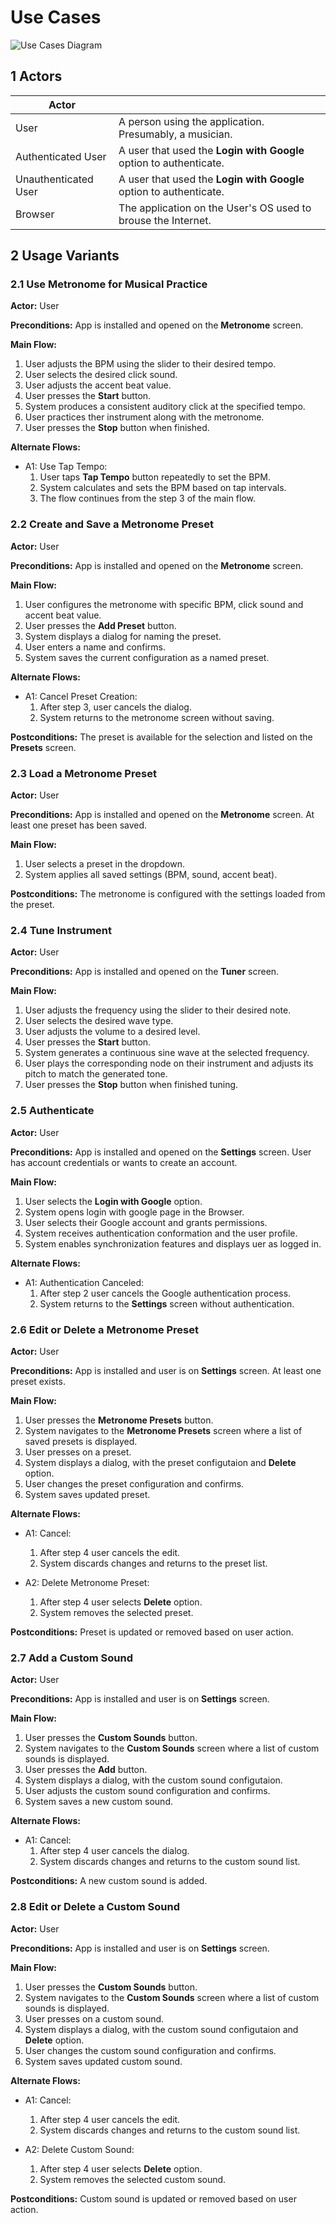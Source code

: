 # Use Cases

![Use Cases Diagram](use_cases_diagram.svg)

## 1 Actors

| Actor                |                                                                    |
|----------------------|--------------------------------------------------------------------|
| User                 | A person using the application. Presumably, a musician.            |
| Authenticated User   | A user that used the **Login with Google** option to authenticate. |
| Unauthenticated User | A user that used the **Login with Google** option to authenticate. |
| Browser              | The application on the User's OS used to brouse the Internet.      |


## 2 Usage Variants

### 2.1 Use Metronome for Musical Practice

**Actor:** User

**Preconditions:** App is installed and opened on the **Metronome** screen.

**Main Flow:**
1. User adjusts the BPM using the slider to their desired tempo.
1. User selects the desired click sound.
1. User adjusts the accent beat value.
1. User presses the **Start** button.
1. System produces a consistent auditory click at the specified tempo.
1. User practices ther instrument along with the metronome.
1. User presses the **Stop** button when finished.

**Alternate Flows:**

- A1: Use Tap Tempo:
    1. User taps **Tap Tempo** button repeatedly to set the BPM.
    1. System calculates and sets the BPM based on tap intervals.
    1. The flow continues from the step 3 of the main flow.


### 2.2 Create and Save a Metronome Preset

**Actor:** User

**Preconditions:** App is installed and opened on the **Metronome** screen.

**Main Flow:**
1. User configures the metronome with specific BPM, click sound and accent beat value.
1. User presses the **Add Preset** button.
1. System displays a dialog for naming the preset.
1. User enters a name and confirms.
1. System saves the current configuration as a named preset.

**Alternate Flows:**

- A1: Cancel Preset Creation:
    1. After step 3, user cancels the dialog.
    1. System returns to the metronome screen without saving.

**Postconditions:** The preset is available for the selection and listed on the **Presets** screen.


### 2.3 Load a Metronome Preset

**Actor:** User

**Preconditions:** App is installed and opened on the **Metronome** screen. At least one preset has been saved.

**Main Flow:**
1. User selects a preset in the dropdown.
1. System applies all saved settings (BPM, sound, accent beat).

**Postconditions:** The metronome is configured with the settings loaded from the preset.


### 2.4 Tune Instrument

**Actor:** User

**Preconditions:** App is installed and opened on the **Tuner** screen.

**Main Flow:**
1. User adjusts the frequency using the slider to their desired note.
1. User selects the desired wave type.
1. User adjusts the volume to a desired level.
1. User presses the **Start** button.
1. System generates a continuous sine wave at the selected frequency.
1. User plays the corresponding node on their instrument and adjusts its pitch to match the generated tone.
1. User presses the **Stop** button when finished tuning.


### 2.5 Authenticate

**Actor:** User

**Preconditions:** App is installed and opened on the **Settings** screen. User has account credentials or wants to create an account.

**Main Flow:**
1. User selects the **Login with Google** option.
1. System opens login with google page in the Browser.
1. User selects their Google account and grants permissions.
1. System receives authentication conformation and the user profile.
1. System enables synchronization features and displays uer as logged in.

**Alternate Flows:**

- A1: Authentication Canceled:
    1. After step 2 user cancels the Google authentication process.
    1. System returns to the **Settings** screen without authentication.


### 2.6 Edit or Delete a Metronome Preset

**Actor:** User

**Preconditions:** App is installed and user is on **Settings** screen. At least one preset exists.

**Main Flow:**
1. User presses the **Metronome Presets** button.
1. System navigates to the **Metronome Presets** screen where a list of saved presets is displayed.
1. User presses on a preset.
1. System displays a dialog, with the preset configutaion and **Delete** option.
1. User changes the preset configuration and confirms.
1. System saves updated preset.

**Alternate Flows:**

- A1: Cancel:
    1. After step 4 user cancels the edit.
    1. System discards changes and returns to the preset list.

- A2: Delete Metronome Preset:
    1. After step 4 user selects **Delete** option.
    1. System removes the selected preset.

**Postconditions:** Preset is updated or removed based on user action.



### 2.7 Add a Custom Sound

**Actor:** User

**Preconditions:** App is installed and user is on **Settings** screen.

**Main Flow:**
1. User presses the **Custom Sounds** button.
1. System navigates to the **Custom Sounds** screen where a list of custom sounds is displayed.
1. User presses the **Add** button.
1. System displays a dialog, with the custom sound configutaion.
1. User adjusts the custom sound configuration and confirms.
1. System saves a new custom sound.

**Alternate Flows:**

- A1: Cancel:
    1. After step 4 user cancels the dialog.
    1. System discards changes and returns to the custom sound list.

**Postconditions:** A new custom sound is added.


### 2.8 Edit or Delete a Custom Sound

**Actor:** User

**Preconditions:** App is installed and user is on **Settings** screen.

**Main Flow:**
1. User presses the **Custom Sounds** button.
1. System navigates to the **Custom Sounds** screen where a list of custom sounds is displayed.
1. User presses on a custom sound.
1. System displays a dialog, with the custom sound configutaion and **Delete** option.
1. User changes the custom sound configuration and confirms.
1. System saves updated custom sound.

**Alternate Flows:**

- A1: Cancel:
    1. After step 4 user cancels the edit.
    1. System discards changes and returns to the custom sound list.

- A2: Delete Custom Sound:
    1. After step 4 user selects **Delete** option.
    1. System removes the selected custom sound.

**Postconditions:** Custom sound is updated or removed based on user action.
